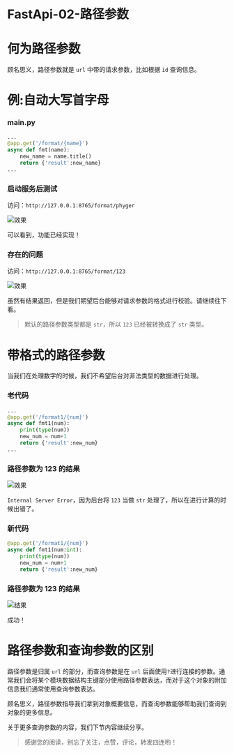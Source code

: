 # FastApi-02-路径参数


# 何为路径参数

顾名思义，路径参数就是 `url` 中带的请求参数，比如根据 `id` 查询信息。

# 例:自动大写首字母

### main.py

```python
...
@app.get('/format/{name}')
async def fmt(name):
    new_name = name.title()
    return {'result':new_name}
...
```

### 启动服务后测试

访问：`http://127.0.0.1:8765/format/phyger`

![效果](https://p3-juejin.byteimg.com/tos-cn-i-k3u1fbpfcp/23517171651549b7b1b88ca4c5926a50~tplv-k3u1fbpfcp-zoom-1.image "效果")

可以看到，功能已经实现！

### 存在的问题

访问：`http://127.0.0.1:8765/format/123`

![效果](https://p3-juejin.byteimg.com/tos-cn-i-k3u1fbpfcp/02562c86709141aeaee563059cd839d4~tplv-k3u1fbpfcp-zoom-1.image "效果")

虽然有结果返回，但是我们期望后台能够对请求参数的格式进行校验。请继续往下看。

> 默认的路径参数类型都是 `str`，所以 `123` 已经被转换成了 `str` 类型。

# 带格式的路径参数

当我们在处理数字的时候，我们不希望后台对非法类型的数据进行处理。

### 老代码

```python
...
@app.get('/format1/{num}')
async def fmt1(num):
    print(type(num))
    new_num = num+1
    return {'result':new_num}
...
```

### 路径参数为 123 的结果

![效果](https://p3-juejin.byteimg.com/tos-cn-i-k3u1fbpfcp/04c79791c4dd42be8fe7134be7260dcc~tplv-k3u1fbpfcp-zoom-1.image "效果")

`Internal Server Error`，因为后台将 `123` 当做 `str` 处理了，所以在进行计算的时候出错了。

### 新代码

```python
@app.get('/format1/{num}')
async def fmt1(num:int):
    print(type(num))
    new_num = num+1
    return {'result':new_num}
```

### 路径参数为 123 的结果

![结果](https://p3-juejin.byteimg.com/tos-cn-i-k3u1fbpfcp/32231118fc1a4ae59d7a71d34d78f557~tplv-k3u1fbpfcp-zoom-1.image "结果")

成功！

# 路径参数和查询参数的区别

路径参数是归属 `url` 的部分，而查询参数是在 `url` 后面使用`?`进行连接的参数。通常我们会将某个模块数据结构主键部分使用路径参数表达，而对于这个对象的附加信息我们通常使用查询参数表达。

顾名思义，路径参数指导我们拿到对象概要信息，而查询参数能够帮助我们查询到对象的更多信息。

关于更多查询参数的内容，我们下节内容继续分享。

> 感谢您的阅读，别忘了关注，点赞，评论，转发四连哟！

